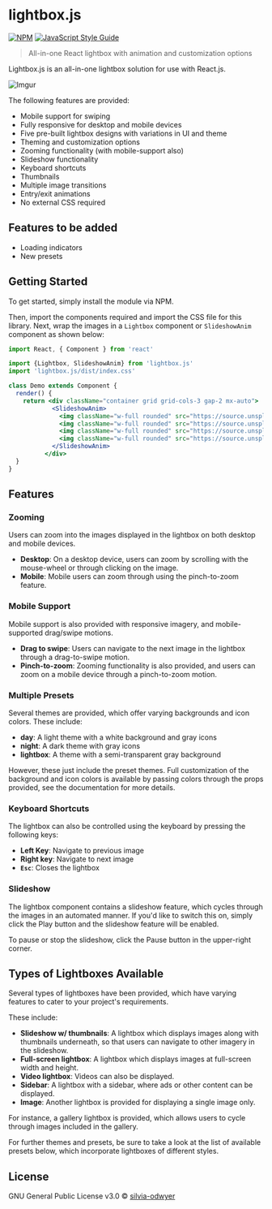 # lightbox.js
[![NPM](https://img.shields.io/npm/v/lightbox.js.svg)](https://www.npmjs.com/package/lightbox.js) [![JavaScript Style Guide](https://img.shields.io/badge/code_style-standard-brightgreen.svg)](https://standardjs.com)

> All-in-one React lightbox with animation and customization options

Lightbox.js is an all-in-one lightbox solution for use with React.js. 

![Imgur](https://i.imgur.com/xMPMSza.png)

The following features are provided:
- Mobile support for swiping 
- Fully responsive for desktop and mobile devices
- Five pre-built lightbox designs with variations in UI and theme
- Theming and customization options
- Zooming functionality (with mobile-support also)
- Slideshow functionality
- Keyboard shortcuts
- Thumbnails
- Multiple image transitions
- Entry/exit animations
- No external CSS required

## Features to be added
- Loading indicators
- New presets

## Getting Started
To get started, simply install the module via NPM. 

Then, import the components required and import the CSS file for this library. Next, wrap the images in a `Lightbox` component or `SlideshowAnim`
component as shown below:

```jsx
import React, { Component } from 'react'

import {Lightbox, SlideshowAnim} from 'lightbox.js'
import 'lightbox.js/dist/index.css'

class Demo extends Component {
  render() {
    return <div className="container grid grid-cols-3 gap-2 mx-auto">
            <SlideshowAnim>
              <img className="w-full rounded" src="https://source.unsplash.com/pAKCx4y2H6Q/1400x1200" />
              <img className="w-full rounded" src="https://source.unsplash.com/AYS2sSAMyhc/1400x1200" />  
              <img className="w-full rounded" src="https://source.unsplash.com/Kk8mEQAoIpI/1600x1200" />
              <img className="w-full rounded" src="https://source.unsplash.com/HF3X2TWv1-w/1600x1200" />              
            </SlideshowAnim> 
          </div>
  }
}
```

## Features

### Zooming 
Users can zoom into the images displayed in the lightbox on both desktop and mobile devices. 

- **Desktop**: On a desktop device, users can zoom by scrolling with the mouse-wheel or through clicking on the image.
- **Mobile**: Mobile users can zoom through using the pinch-to-zoom feature. 

### Mobile Support 
Mobile support is also provided with responsive imagery, and mobile-supported drag/swipe motions.
- **Drag to swipe**: Users can navigate to the next image in the lightbox through a drag-to-swipe motion. 
- **Pinch-to-zoom**: Zooming functionality is also provided, and users can zoom on a mobile device through a pinch-to-zoom motion.

### Multiple Presets 

Several themes are provided, which offer varying backgrounds and icon colors. These include:

- **day**: A light theme with a white background and gray icons
- **night**: A dark theme with gray icons
- **lightbox**: A theme with a semi-transparent gray background

However, these just include the preset themes. Full customization of the background and icon colors is available by passing colors through 
the props provided, see the documentation for more details.

### Keyboard Shortcuts
The lightbox can also be controlled using the keyboard by pressing the following keys:
- **Left Key**: Navigate to previous image
- **Right key**: Navigate to next image
- **`Esc`**: Closes the lightbox

### Slideshow 
The lightbox component contains a slideshow feature, which cycles through the images in an automated manner. 
If you'd like to switch this on, simply click the Play button and the slideshow feature will be enabled.

To pause or stop the slideshow, click the Pause button in the upper-right corner.


## Types of Lightboxes Available
Several types of lightboxes have been provided, which have varying features to cater to your project's requirements.

These include:
- **Slideshow w/ thumbnails**:  A lightbox which displays images along with thumbnails underneath, so that users can navigate to other imagery in the slideshow.
- **Full-screen lightbox**: A lightbox which displays images at full-screen width and height.
- **Video lightbox**: Videos can also be displayed.
- **Sidebar**: A lightbox with a sidebar, where ads or other content can be displayed.
- **Image**: Another lightbox is provided for displaying a single image only.

For instance, a gallery lightbox is provided, which allows users to cycle through images included in the gallery. 

For further themes and presets, be sure to take a look at the list of available presets below, which incorporate lightboxes 
of different styles.

## License

GNU General Public License v3.0  © [silvia-odwyer](https://github.com/silvia-odwyer)
